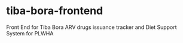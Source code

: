 # tiba-bora-frontend
Front End for Tiba Bora ARV drugs issuance tracker and Diet Support System for PLWHA
